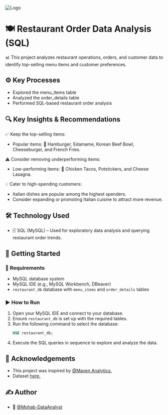 
![Logo](https://images.pexels.com/photos/941861/pexels-photo-941861.jpeg)


# 🍽️ Restaurant Order Data Analysis (SQL)

📊 This project analyzes restaurant operations, orders, and customer data to identify top-selling menu items and customer preferences.


## ⚙️ Key Processes
- Explored the menu_items table
- Analyzed the order_details table 
- Performed SQL-based restaurant order analysis
## 🔍 Key Insights & Recommendations
✅ Keep the top-selling items:
- Popular items: 🍔 Hamburger, Edamame, Korean Beef Bowl, Cheeseburger, and French Fries.

⚠️ Consider removing underperforming items:

- Low-performing items: 🌮 Chicken Tacos, Potstickers, and Cheese Lasagna.

💡 Cater to high-spending customers:

- Italian dishes are popular among the highest spenders.
- Consider expanding or promoting Italian cuisine to attract more revenue.



## 🛠️ Technology Used


- 🗄️ SQL (MySQL) – Used for exploratory data analysis and querying restaurant order trends.


## 📌 Getting Started  

### 🔧 Requirements  
- MySQL database system  
- MySQL IDE (e.g., MySQL Workbench, DBeaver)  
- `restaurant_db` database with `menu_items` and `order_details` tables  

### ▶️ How to Run  
1. Open your MySQL IDE and connect to your database.  
2. Ensure `restaurant_db` is set up with the required tables.  
3. Run the following command to select the database:  
   ```sql
   USE restaurant_db;
   ```  
4. Execute the SQL queries in sequence to explore and analyze the data.



## 📎 Acknowledgements

 - This project was inspired by [@Maven Analytics.](https://youtu.be/JaUKDbCXMX4?si=9X8ovQFzNWCcjOn3)
 - Dataset [here.](https://mavenanalytics.io/data-playground?order=date_added%2Cdesc&pageSize=10&search=restaurant%20Orders)
## ✍️ Author

- 👤 [@Mohab-DataAnalyst](https://github.com/Mohab-DataAnalyst)
